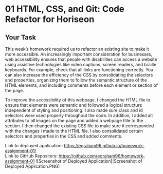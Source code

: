 # 01 HTML, CSS, and Git: Code Refactor for Horiseon 

## Your Task 
This week’s homework required us to refactor an existing site to make it more accessible. An increasingly important consideration for businesses, web accessibility ensures that people with disabilities can access a website using assistive technologies like video captions, screen readers, and braille keyboards. For example, check that all links are functioning correctly. You can also increase the efficiency of the CSS by consolidating the selectors and properties, organizing them to follow the semantic structure of the HTML elements, and including comments before each element or section of the page.

To improve the accessibility of this webpage, I changed the HTML file to ensure that elements were semantic and followed a logical structure independent of styling and positioning. I also made sure class and id selectors were used properly throughout the code. In addition, I added alt attributes to all images on the page and added a webpage title to the <head> section. I then changed the existing CSS file to make sure it corresponded with the changes I made to the HTML file. I also consolidated certain selectors and properties in the CSS and added comments. 

Link to deployed application: https://egraham96.github.io/homework-assignment-01/                                                                                              
Link to GitHub Repository: https://github.com/egraham96/homework-assignment-01
![Screenshot of Deployed Application](Screenshot of Deployed Application.PNG)

